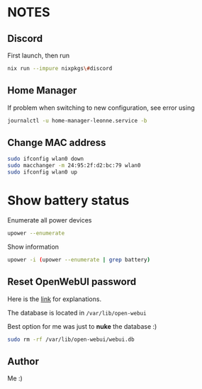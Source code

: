 # NOTES

## Discord

First launch, then run

```bash
nix run --impure nixpkgs\#discord
```

## Home Manager

If problem when switching to new configuration, see error using

```bash
journalctl -u home-manager-leonne.service -b
```

## Change MAC address

```bash
sudo ifconfig wlan0 down
sudo macchanger -m 24:95:2f:d2:bc:79 wlan0
sudo ifconfig wlan0 up
```

# Show battery status

Enumerate all power devices

```bash
upower --enumerate
```

Show information

```bash
upower -i (upower --enumerate | grep battery)
```

## Reset OpenWebUI password

Here is the [link](https://docs.openwebui.com/troubleshooting/password-reset/) for explanations.

The database is located in `/var/lib/open-webui`

Best option for me was just to **nuke** the database :)

```bash
sudo rm -rf /var/lib/open-webui/webui.db
```

## Author

Me :)
